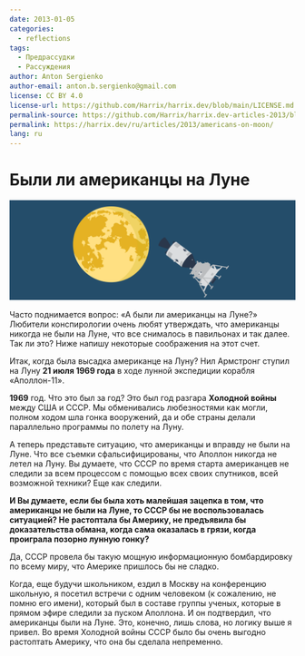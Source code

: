 ```yaml
---
date: 2013-01-05
categories:
  - reflections
tags:
  - Предрассудки
  - Рассуждения
author: Anton Sergienko
author-email: anton.b.sergienko@gmail.com
license: CC BY 4.0
license-url: https://github.com/Harrix/harrix.dev/blob/main/LICENSE.md
permalink-source: https://github.com/Harrix/harrix.dev-articles-2013/blob/main/americans-on-moon/americans-on-moon.md
permalink: https://harrix.dev/ru/articles/2013/americans-on-moon/
lang: ru
---
```


# Были ли американцы на Луне

![Featured image](featured-image.svg)

Часто поднимается вопрос: «А были ли американцы на Луне?» Любители конспирологии очень любят утверждать, что американцы никогда не были на Луне, что все снималось в павильонах и так далее. Так ли это? Ниже напишу некоторые соображения на этот счет.

Итак, когда была высадка американце на Луну? Нил Армстронг ступил на Луну **21 июля 1969 года** в ходе лунной экспедиции корабля «Аполлон-11».

**1969** год. Что это был за год? Это был год разгара **Холодной войны** между США и СССР. Мы обменивались любезностями как могли, полном ходом шла гонка вооружений, да и обе страны делали параллельно программы по полету на Луну.

А теперь представьте ситуацию, что американцы и вправду не были на Луне. Что все съемки сфальсифицированы, что Аполлон никогда не летел на Луну. Вы думаете, что СССР по время старта американцев не следили за всем процессом с помощью всех своих спутников, всей возможной техники? Еще как следили.

**И Вы думаете, если бы была хоть малейшая зацепка в том, что американцы не были на Луне, то СССР бы не воспользовалась ситуацией? Не растоптала бы Америку, не предъявила бы доказательства обмана, когда сама оказалась в грязи, когда проиграла позорно лунную гонку?**

Да, СССР провела бы такую мощную информационную бомбардировку по всему миру, что Америке пришлось бы не сладко.

Когда, еще будучи школьником, ездил в Москву на конференцию школьную, я посетил встречи с одним человеком (к сожалению, не помню его имени), который был в составе группы ученых, которые в прямом эфире следили за пуском Аполлона. И он подтвердил, что американцы были на Луне. Это, конечно, лишь слова, но логику выше я привел. Во время Холодной войны СССР было бы очень выгодно растоптать Америку, что она бы сделала непременно.
